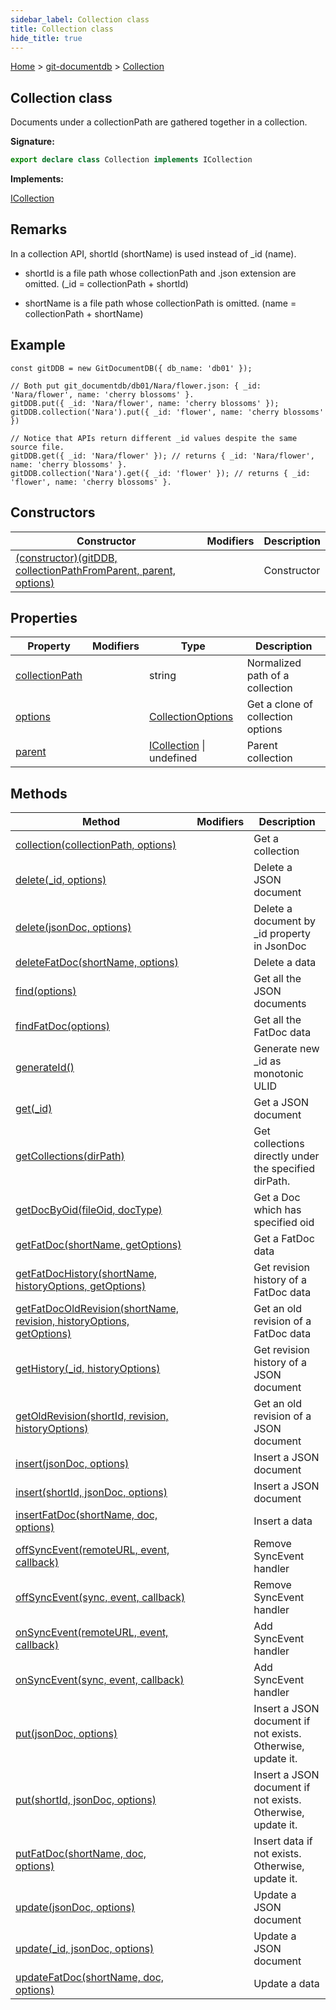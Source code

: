 ```yaml
---
sidebar_label: Collection class
title: Collection class
hide_title: true
---
```


[Home](./index.md) &gt; [git-documentdb](./git-documentdb.md) &gt; [Collection](./git-documentdb.collection.md)

## Collection class

Documents under a collectionPath are gathered together in a collection.

<b>Signature:</b>

```typescript
export declare class Collection implements ICollection 
```
<b>Implements:</b>

[ICollection](./git-documentdb.icollection.md)

## Remarks

In a collection API, shortId (shortName) is used instead of \_id (name).

- shortId is a file path whose collectionPath and .json extension are omitted. (\_id = collectionPath + shortId)

- shortName is a file path whose collectionPath is omitted. (name = collectionPath + shortName)

## Example


```
const gitDDB = new GitDocumentDB({ db_name: 'db01' });

// Both put git_documentdb/db01/Nara/flower.json: { _id: 'Nara/flower', name: 'cherry blossoms' }.
gitDDB.put({ _id: 'Nara/flower', name: 'cherry blossoms' });
gitDDB.collection('Nara').put({ _id: 'flower', name: 'cherry blossoms' })

// Notice that APIs return different _id values despite the same source file.
gitDDB.get({ _id: 'Nara/flower' }); // returns { _id: 'Nara/flower', name: 'cherry blossoms' }.
gitDDB.collection('Nara').get({ _id: 'flower' }); // returns { _id: 'flower', name: 'cherry blossoms' }.

```

## Constructors

|  Constructor | Modifiers | Description |
|  --- | --- | --- |
|  [(constructor)(gitDDB, collectionPathFromParent, parent, options)](./git-documentdb.collection._constructor_.md) |  | Constructor |

## Properties

|  Property | Modifiers | Type | Description |
|  --- | --- | --- | --- |
|  [collectionPath](./git-documentdb.collection.collectionpath.md) |  | string | Normalized path of a collection |
|  [options](./git-documentdb.collection.options.md) |  | [CollectionOptions](./git-documentdb.collectionoptions.md) | Get a clone of collection options |
|  [parent](./git-documentdb.collection.parent.md) |  | [ICollection](./git-documentdb.icollection.md) \| undefined | Parent collection |

## Methods

|  Method | Modifiers | Description |
|  --- | --- | --- |
|  [collection(collectionPath, options)](./git-documentdb.collection.collection.md) |  | Get a collection |
|  [delete(\_id, options)](./git-documentdb.collection.delete.md) |  | Delete a JSON document |
|  [delete(jsonDoc, options)](./git-documentdb.collection.delete_1.md) |  | Delete a document by \_id property in JsonDoc |
|  [deleteFatDoc(shortName, options)](./git-documentdb.collection.deletefatdoc.md) |  | Delete a data |
|  [find(options)](./git-documentdb.collection.find.md) |  | Get all the JSON documents |
|  [findFatDoc(options)](./git-documentdb.collection.findfatdoc.md) |  | Get all the FatDoc data |
|  [generateId()](./git-documentdb.collection.generateid.md) |  | Generate new \_id as monotonic ULID |
|  [get(\_id)](./git-documentdb.collection.get.md) |  | Get a JSON document |
|  [getCollections(dirPath)](./git-documentdb.collection.getcollections.md) |  | Get collections directly under the specified dirPath. |
|  [getDocByOid(fileOid, docType)](./git-documentdb.collection.getdocbyoid.md) |  | Get a Doc which has specified oid |
|  [getFatDoc(shortName, getOptions)](./git-documentdb.collection.getfatdoc.md) |  | Get a FatDoc data |
|  [getFatDocHistory(shortName, historyOptions, getOptions)](./git-documentdb.collection.getfatdochistory.md) |  | Get revision history of a FatDoc data |
|  [getFatDocOldRevision(shortName, revision, historyOptions, getOptions)](./git-documentdb.collection.getfatdocoldrevision.md) |  | Get an old revision of a FatDoc data |
|  [getHistory(\_id, historyOptions)](./git-documentdb.collection.gethistory.md) |  | Get revision history of a JSON document |
|  [getOldRevision(shortId, revision, historyOptions)](./git-documentdb.collection.getoldrevision.md) |  | Get an old revision of a JSON document |
|  [insert(jsonDoc, options)](./git-documentdb.collection.insert.md) |  | Insert a JSON document |
|  [insert(shortId, jsonDoc, options)](./git-documentdb.collection.insert_1.md) |  | Insert a JSON document |
|  [insertFatDoc(shortName, doc, options)](./git-documentdb.collection.insertfatdoc.md) |  | Insert a data |
|  [offSyncEvent(remoteURL, event, callback)](./git-documentdb.collection.offsyncevent.md) |  | Remove SyncEvent handler |
|  [offSyncEvent(sync, event, callback)](./git-documentdb.collection.offsyncevent_1.md) |  | Remove SyncEvent handler |
|  [onSyncEvent(remoteURL, event, callback)](./git-documentdb.collection.onsyncevent.md) |  | Add SyncEvent handler |
|  [onSyncEvent(sync, event, callback)](./git-documentdb.collection.onsyncevent_1.md) |  | Add SyncEvent handler |
|  [put(jsonDoc, options)](./git-documentdb.collection.put.md) |  | Insert a JSON document if not exists. Otherwise, update it. |
|  [put(shortId, jsonDoc, options)](./git-documentdb.collection.put_1.md) |  | Insert a JSON document if not exists. Otherwise, update it. |
|  [putFatDoc(shortName, doc, options)](./git-documentdb.collection.putfatdoc.md) |  | Insert data if not exists. Otherwise, update it. |
|  [update(jsonDoc, options)](./git-documentdb.collection.update.md) |  | Update a JSON document |
|  [update(\_id, jsonDoc, options)](./git-documentdb.collection.update_1.md) |  | Update a JSON document |
|  [updateFatDoc(shortName, doc, options)](./git-documentdb.collection.updatefatdoc.md) |  | Update a data |

